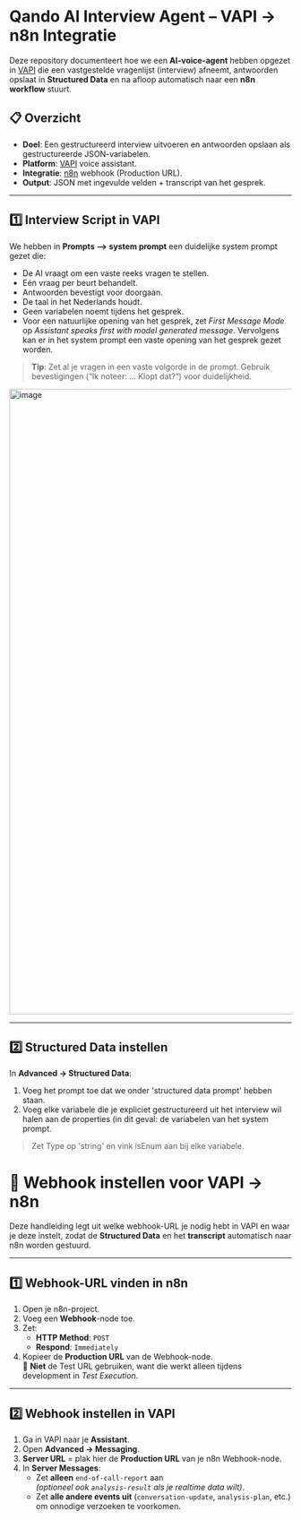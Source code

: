 # Qando AI Interview Agent – VAPI → n8n Integratie

Deze repository documenteert hoe we een **AI-voice-agent** hebben opgezet in [VAPI](https://vapi.ai) die een vastgestelde vragenlijst (interview) afneemt, antwoorden opslaat in **Structured Data** en na afloop automatisch naar een **n8n workflow** stuurt.

## 📋 Overzicht

- **Doel**: Een gestructureerd interview uitvoeren en antwoorden opslaan als gestructureerde JSON-variabelen.
- **Platform**: [VAPI](https://vapi.ai) voice assistant.
- **Integratie**: [n8n](https://n8n.io) webhook (Production URL).
- **Output**: JSON met ingevulde velden + transcript van het gesprek.

---

## 1️⃣ Interview Script in VAPI

We hebben in **Prompts --> system prompt** een duidelijke system prompt gezet die:
- De AI vraagt om een vaste reeks vragen te stellen.
- Eén vraag per beurt behandelt.
- Antwoorden bevestigt voor doorgaan.
- De taal in het Nederlands houdt.
- Geen variabelen noemt tijdens het gesprek.
- Voor een natuurlijke opening van het gesprek, zet *First Message Mode* op *Assistant speaks first with model generated message*. Vervolgens kan er in het system prompt een vaste opening van het gesprek gezet worden.

> **Tip**: Zet al je vragen in een vaste volgorde in de prompt. Gebruik bevestigingen (“Ik noteer: … Klopt dat?”) voor duidelijkheid.

<img width="2903" height="1117" alt="image" src="https://github.com/user-attachments/assets/6fe50cfe-da82-4489-95fd-74289fe6e94b" />


---

## 2️⃣ Structured Data instellen

In **Advanced → Structured Data**:
1. Voeg het prompt toe dat we onder 'structured data prompt' hebben staan.
2. Voeg elke variabele die je expliciet gestructureerd uit het interview wil halen aan de properties (in dit geval: de variabelen van het system prompt.
  > Zet Type op 'string' en vink isEnum aan bij elke variabele.

# 🔗 Webhook instellen voor VAPI → n8n

Deze handleiding legt uit welke webhook-URL je nodig hebt in VAPI en waar je deze instelt, zodat de **Structured Data** en het **transcript** automatisch naar n8n worden gestuurd.

---

## 1️⃣ Webhook-URL vinden in n8n

1. Open je n8n-project.
2. Voeg een **Webhook**-node toe.
3. Zet:
   - **HTTP Method**: `POST`
   - **Respond**: `Immediately`
4. Kopieer de **Production URL** van de Webhook-node.  
   🔹 **Niet** de Test URL gebruiken, want die werkt alleen tijdens development in *Test Execution*.

---

## 2️⃣ Webhook instellen in VAPI

1. Ga in VAPI naar je **Assistant**.
2. Open **Advanced → Messaging**.
3. **Server URL** = plak hier de **Production URL** van je n8n Webhook-node.
4. In **Server Messages**:
   - Zet **alleen** `end-of-call-report` aan  
     *(optioneel ook `analysis-result` als je realtime data wilt)*.
   - Zet **alle andere events uit** (`conversation-update`, `analysis-plan`, etc.) om onnodige verzoeken te voorkomen.

